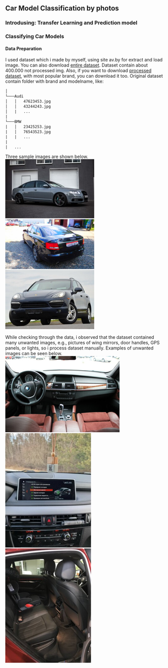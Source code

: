 ## Car Model Classification by photos

### Introdusing: Transfer Learning and Prediction model

### Classifying Car Models

#### Data Preparation
I used dataset which i made by myself, using site av.by for extract and load image. You can also download [entire dataset](https://github.com/bl4dylion4ik/car_photo_prediction). Dataset contain about 400.000 not processed img.
Also, if you want to download [processed dataset](https://github.com/bl4dylion4ik/car_photo_prediction), with most popular brand, you can download it too.
Original dataset contain folder with brand and modelname, like:
```project
│
└───Audi
│   │   47623453.jpg
│   │   43244243.jpg
│   |   ...
|
└───BMW
|   │   23425253.jpg
|   │   76543523.jpg
|   |   ...
|
|   ...
```
Three sample images are shown below.
<img src="img_for_readme/1517175.jpg" width="280">
<img src="img_for_readme/30959382.jpg" width="280">
<img src="img_for_readme/41840134.jpg" width="280">
<!-- ![first](img_for_readme/1517175.jpg)
![second](img_for_readme/30959382.jpg)
![third](img_for_readme/41840134.jpg) -->

While checking through the data, i observed that the dataset contained many unwanted images, e.g., pictures of wing mirrors, door handles, GPS panels, or lights, so i process dataset manually.
Examples of unwanted images can be seen below.
![first_prosess](img_for_readme/47622533.jpg)
![second_prosess](img_for_readme/57493534.jpg)
![third_prosess](img_for_readme/65405577.jpg)
